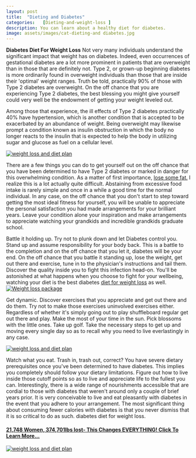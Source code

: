 ```yaml
---
layout: post
title:  "Dieting and Diabetes"
categories:   [Dieting-and-weight-loss ]
description: You can learn about a healthy diet for diabetes.
image: assets/images/cat-dieting-and diabetes.jpg
---
```


<b>Diabetes Diet For Weight Loss</b>
Not very many individuals understand the significant impact that weight has on diabetes. Indeed, even occurrences of gestational diabetes are a lot more prominent in patients that are overweight than in those that are definitely not. Type 2, or grown-up beginning diabetes is more ordinarily found in overweight individuals than those that are inside their 'optimal' weight ranges. Truth be told, practically 90% of those with Type 2 diabetes are overweight. On the off chance that you are experiencing Type 2 diabetes, the best blessing you might give yourself could very well be the endowment of getting your weight leveled out.

Among those that experience, the ill effects of Type 2 diabetes practically 40% have hypertension, which is another condition that is accepted to be exacerbated by an abundance of weight. Being overweight may likewise prompt a condition known as insulin obstruction in which the body no longer reacts to the insulin that is expected to help the body in utilizing sugar and glucose as fuel on a cellular level.  


<a rel="noopener noreferrer nofollow" target="_blank" href="http://bit.ly/3ePUDA0"><img alt="weight loss and diet plan" src="../../../../../assets/images/diet-plan-1.jpg" /></a>

There are a few things you can do to get yourself out on the off chance that you have been determined to have Type 2 diabetes or marked in danger for this overwhelming condition. As a matter of first importance, <a rel="noopener noreferrer nofollow" target="_blank" href="http://bit.ly/3ePUDA0">lose some fat.</a> I realize this is a lot actually quite difficult. Abstaining from excessive food intake is rarely simple and once in a while a good time for the normal individual. In any case, on the off chance that you don't start to step toward getting the most ideal fitness for yourself, you will be unable to appreciate the personal satisfaction you had made arrangements for your brilliant years. Leave your condition alone your inspiration and make arrangements to appreciate watching your grandkids and incredible grandkids graduate school. 

<div class="row">
    <div class="col-md-6">
Battle it holding up. Try not to plunk down and let Diabetes control you. Stand up and assume responsibility for your body back. This is a battle to the completion and on the off chance that you let it, diabetes will be your end. On the off chance that you battle it standing up, lose the weight, get out there and exercise, tune in to the physician's instructions and tail them. Discover the quality inside you to fight this infection head-on. You'll be astonished at what happens when you choose to fight for your wellbeing, watching your diet is the best diabetes <a rel="noopener noreferrer nofollow" target="_blank" href="http://bit.ly/3ePUDA0">diet for weight loss</a> as well.
    </div>
    <div class="col-md-6">
<a rel="noopener noreferrer nofollow" target="_blank" href="http://bit.ly/3ePUDA0"><img alt="Weight loss package" src="../../../../../assets/img/weight-loss-package.png" /></a>
    </div></div>

Get dynamic. Discover exercises that you appreciate and get out there and do them. Try not to make those exercises uninvolved exercises either. Regardless of whether it's simply going out to play shuffleboard regular get out there and play. Make the most of your time in the sun. Pick blossoms with the little ones. Take up golf. Take the necessary steps to get up and moving every single day so as to recall why you need to live everlastingly in any case.

<a rel="noopener noreferrer nofollow" target="_blank" href="http://bit.ly/3ePUDA0"><img alt="weight loss and diet plan" src="../../../../../assets/images/6-weight-loss.jpg" /></a>

Watch what you eat. Trash in, trash out, correct? You have severe dietary prerequisites once you've been determined to have diabetes. This implies you completely should follow your dietary limitations. Figure out how to live inside those cutoff points so as to live and appreciate life to the fullest you can. Interestingly, there is a wide range of nourishments accessible that are cordial to those with diabetes that weren't around only a couple of brief years prior. It is very conceivable to live and eat pleasantly with diabetes in the event that you adhere to your arrangement. The most significant thing about consuming fewer calories with diabetes is that you never dismiss that it is so critical to do as such. diabetes diet for weight loss.

<h4><a href="http://bit.ly/3ePUDA0" target="_blank" rel="noreferrer noopener" aria-label="21,748 Women, 374,701lbs lost- This Changes EVERYTHING! Learn More... (opens in a new tab)">21,748 Women, 374,701lbs lost- This Changes EVERYTHING! Click To Learn More...</a></h4>

<a rel="noopener noreferrer nofollow" target="_blank" href="http://bit.ly/3ePUDA0"><img alt="weight loss and diet plan" src="../../../../../assets/images/weight-loss-program-3-300.jpg" /></a>